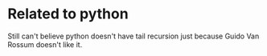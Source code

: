 # Related to python

Still can't believe python doesn't have tail recursion just because Guido Van Rossum doesn't like it.
